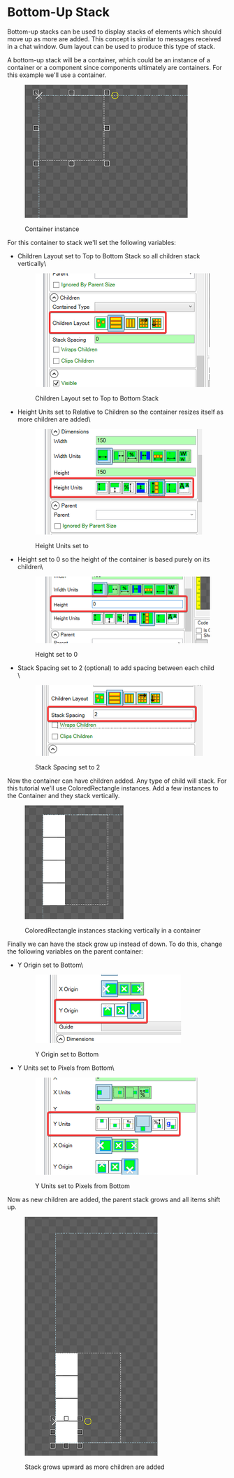 # Bottom-Up Stack

Bottom-up stacks can be used to display stacks of elements which should move up as more are added. This concept is similar to messages received in a chat window. Gum layout can be used to produce this type of stack.

A bottom-up stack will be a container, which could be an instance of a container or a component since components ultimately are containers. For this example we'll use a container.

<figure><img src="../.gitbook/assets/image (3) (1) (1) (1) (1).png" alt=""><figcaption><p>Container instance</p></figcaption></figure>

For this container to stack we'll set the following variables:

*   Children Layout set to Top to Bottom Stack so all children stack vertically\


    <figure><img src="../.gitbook/assets/image (1) (1) (1) (1) (1) (1) (1) (1) (1) (1) (1) (1) (1) (1) (1) (1).png" alt=""><figcaption><p>Children Layout set to Top to Bottom Stack</p></figcaption></figure>
*   Height Units set to Relative to Children so the container resizes itself as more children are added\


    <figure><img src="../.gitbook/assets/image (2) (1) (1) (1) (1) (1) (1) (1) (1) (1).png" alt=""><figcaption><p>Height Units set to </p></figcaption></figure>
*   Height set to 0 so the height of the container is based purely on its children\


    <figure><img src="../.gitbook/assets/image (3) (1) (1) (1) (1) (1).png" alt=""><figcaption><p>Height set to 0</p></figcaption></figure>
*   Stack Spacing set to 2 (optional) to add spacing between each child\
    \


    <figure><img src="../.gitbook/assets/image (4) (1) (1) (1).png" alt=""><figcaption><p>Stack Spacing set to 2</p></figcaption></figure>

Now the container can have children added. Any type of child will stack. For this tutorial we'll use ColoredRectangle instances. Add a few instances to the Container and they stack vertically.

<figure><img src="../.gitbook/assets/image (5) (1) (1).png" alt=""><figcaption><p>ColoredRectangle instances stacking vertically in a container</p></figcaption></figure>

Finally we can have the stack grow up instead of down.  To do this, change the following variables on the parent container:

*   Y Origin set to Bottom\


    <figure><img src="../.gitbook/assets/image (6) (1) (1).png" alt=""><figcaption><p>Y Origin set to Bottom</p></figcaption></figure>
*   Y Units set to Pixels from Bottom\


    <figure><img src="../.gitbook/assets/image (7) (1) (1).png" alt=""><figcaption><p>Y Units set to Pixels from Bottom</p></figcaption></figure>

Now as new children are added, the parent stack grows and all items shift up.

<figure><img src="../.gitbook/assets/08_21_40_58.gif" alt=""><figcaption><p>Stack grows upward as more children are added</p></figcaption></figure>

